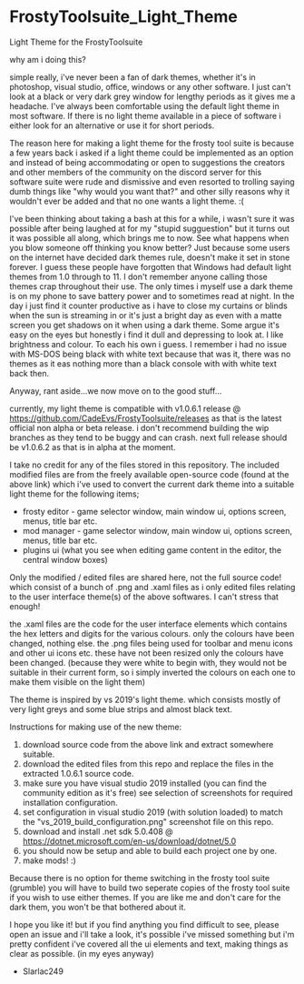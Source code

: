 # FrostyToolsuite_Light_Theme
Light Theme for the FrostyToolsuite

why am i doing this?

simple really, i've never been a fan of dark themes, whether it's in photoshop, visual studio, office, windows or any other software. I just can't look at a black or very dark grey window for lengthy periods as it gives me a headache. I've always been comfortable using the default light theme in most software.
If there is no light theme available in a piece of software i either look for an alternative or use it for short periods.

The reason here for making a light theme for the frosty tool suite is because a few years back i asked if a light theme could be implemented as an option and instead
of being accommodating or open to suggestions the creators and other members of the community on the discord server for this software suite were rude and dismissive and even resorted to trolling saying dumb things like "why would you want that?" and other silly reasons why it wouldn't ever be added and that no one wants a light theme. :(

I've been thinking about taking a bash at this for a while, i wasn't sure it was possible after being laughed at for my "stupid sugguestion" but it turns out it was possible all along, which brings me to now. See what happens when you blow someone off thinking you know better? Just because some users on the internet have decided dark themes rule, doesn't make it set in stone forever. I guess these people have forgotten that Windows had default light themes from 1.0 through to 11. I don't remember anyone calling those themes crap throughout their use. The only times i myself use a dark theme is on my phone to save battery power and to sometimes read at night. In the day i just find it counter productive as i have to close my curtains or blinds when the sun is streaming in or it's just a bright day as even with a matte screen you get shadows on it when using a dark theme. Some argue it's easy on the eyes but honestly i find it dull and depressing to look at. I like brightness and colour. To each his own i guess. I remember i had no issue with MS-DOS being black with white text because that was it, there was no themes as it eas nothing more than a black console with with white text back then.

Anyway, rant aside...we now move on to the good stuff...

currently, my light theme is compatible with v1.0.6.1 release @ https://github.com/CadeEvs/FrostyToolsuite/releases
as that is the latest official non alpha or beta release. i don't recommend building the wip branches as they tend to be buggy and can crash.
next full release should be v1.0.6.2 as that is in alpha at the moment.

I take no credit for any of the files stored in this repository. The included modified files are from the freely available open-source code (found at the above link)
which i've used to convert the current dark theme into a suitable light theme for the following items;

- frosty editor - game selector window, main window ui, options screen, menus, title bar etc.
- mod manager - game selector window, main window ui, options screen, menus, title bar etc. 
- plugins ui (what you see when editing game content in the editor, the central window boxes)

Only the modified / edited files are shared here, not the full source code!
which consist of a bunch of .png and .xaml files as i only edited files relating to the user interface theme(s) of the above softwares. I can't stress that enough!

the .xaml files are the code for the user interface elements which contains the hex letters and digits for the various colours. only the colours have been changed, nothing else.
the .png files being used for toolbar and menu icons and other ui icons etc. these have not been resized only the colours have been changed. 
(because they were white to begin with, they would not be suitable in their current form, so i simply inverted the colours on each one to make them visible on the light them)

The theme is inspired by vs 2019's light theme. which consists mostly of very light greys and some blue strips and almost black text.

Instructions for making use of the new theme:

1. download source code from the above link and extract somewhere suitable.
2. download the edited files from this repo and replace the files in the extracted 1.0.6.1 source code.
3. make sure you have visual studio 2019 installed (you can find the community edition as it's free) see selection of screenshots for required installation configuration.
4. set configuration in visual studio 2019 (with solution loaded) to match the "vs_2019_build_configuration.png" screenshot file on this repo.
5. download and install .net sdk 5.0.408 @ https://dotnet.microsoft.com/en-us/download/dotnet/5.0
6. you should now be setup and able to build each project one by one.
7. make mods! :)

Because there is no option for theme switching in the frosty tool suite (grumble) you will have to build two seperate copies of the frosty tool suite if you wish to use either themes. If you are like me and don't care for the dark them, you won't be that bothered about it.

I hope you like it! but if you find anything you find difficult to see, please open an issue and i'll take a look, it's possible i've missed something but i'm pretty
confident i've covered all the ui elements and text, making things as clear as possible. (in my eyes anyway)

- Slarlac249

